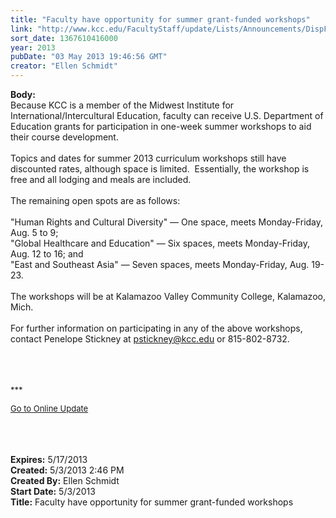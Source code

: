 ```yaml
---
title: "Faculty have opportunity for summer grant-funded workshops"
link: "http://www.kcc.edu/FacultyStaff/update/Lists/Announcements/DispForm.aspx?ID=1106"
sort_date: 1367610416000
year: 2013
pubDate: "03 May 2013 19:46:56 GMT"
creator: "Ellen Schmidt"
---
```


<div><b>Body:</b> <div class="ExternalClass430A7FEC774247CA942AFF3D6E2E5AE9"><div>Because KCC is a member of the Midwest Institute for International/Intercultural Education, faculty can receive U.S. Department of Education grants for participation in one-week summer workshops to aid their course development.  </div>
<div> <br />Topics and dates for summer 2013 curriculum workshops still have discounted rates, although space is limited.  Essentially, the workshop is free and all lodging and meals are included.<br /> <br />The remaining open spots are as follows:<br /> <br /> &quot;Human Rights and Cultural Diversity&quot; — One space, meets Monday-Friday, Aug. 5 to 9; <br /> &quot;Global Healthcare and Education&quot; — Six spaces, meets Monday-Friday, Aug. 12 to 16; and<br />&quot;East and Southeast Asia&quot; — Seven spaces, meets Monday-Friday, Aug. 19-23.</div>
<div><br />The workshops will be at Kalamazoo Valley Community College, Kalamazoo, Mich.<br /> <br />For further information on participating in any of the above workshops, contact Penelope Stickney at <a href="mailto:pstickney@kcc.edu">pstickney@kcc.edu</a> or 815-802-8732.</div>
<div> </div>
<div>
<div>
<div> </div>
<div> </div>
<div>
<p><font size="2">***</font></p>
<p><font size="2"><a href="/FacultyStaff/update/Pages/dailyupdate.aspx">Go to Online Update</a></font><font size="2"></p></font><br /></div></div>   </div>
<div> </div></div></div>
<div><b>Expires:</b> 5/17/2013</div>
<div><b>Created:</b> 5/3/2013 2:46 PM</div>
<div><b>Created By:</b> Ellen Schmidt</div>
<div><b>Start Date:</b> 5/3/2013</div>
<div><b>Title:</b> Faculty have opportunity for summer grant-funded workshops</div>
